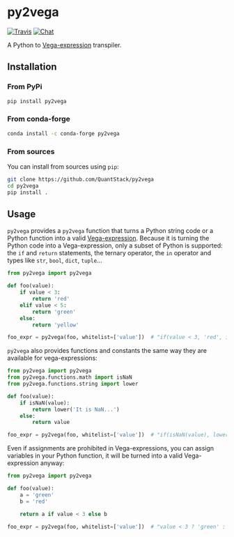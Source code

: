 # py2vega


[![Travis](https://travis-ci.org/QuantStack/py2vega.svg?branch=master)](https://travis-ci.org/QuantStack/py2vega)
[![Chat](https://badges.gitter.im/Join%20Chat.svg)](https://gitter.im/QuantStack/Lobby)

A Python to [Vega-expression](https://vega.github.io/vega/docs/expressions/) transpiler.

## Installation

### From PyPi

```bash
pip install py2vega
```

### From conda-forge

```bash
conda install -c conda-forge py2vega
```

### From sources

You can install from sources using `pip`:

```bash
git clone https://github.com/QuantStack/py2vega
cd py2vega
pip install .
```


## Usage

`py2vega` provides a `py2vega` function that turns a Python string code or a Python function into a valid [Vega-expression](https://vega.github.io/vega/docs/expressions/). Because it is turning the Python code into a Vega-expression, only a subset of Python is supported: the `if` and `return` statements, the ternary operator, the `in` operator and types like `str`, `bool`, `dict`, `tuple`...

```Python
from py2vega import py2vega

def foo(value):
    if value < 3:
        return 'red'
    elif value < 5:
        return 'green'
    else:
        return 'yellow'

foo_expr = py2vega(foo, whitelist=['value'])  # "if(value < 3, 'red', if(value < 5, 'green', 'yellow'))"
```

`py2vega` also provides functions and constants the same way they are available for vega-expressions:

```Python
from py2vega import py2vega
from py2vega.functions.math import isNaN
from py2vega.functions.string import lower

def foo(value):
    if isNaN(value):
        return lower('It is NaN...')
    else:
        return value

foo_expr = py2vega(foo, whitelist=['value'])  # "if(isNaN(value), lower('It is NaN...'), value)"
```

Even if assignments are prohibited in Vega-expressions, you can assign variables in your Python function, it will be turned into a valid Vega-expression anyway:

```Python
from py2vega import py2vega

def foo(value):
    a = 'green'
    b = 'red'

    return a if value < 3 else b

foo_expr = py2vega(foo, whitelist=['value'])  # "value < 3 ? 'green' : 'red'"
```
